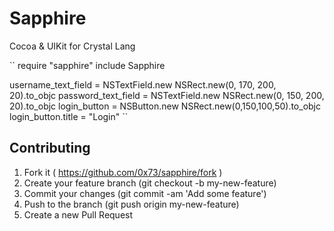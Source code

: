Sapphire
=======

Cocoa & UIKit for Crystal Lang

``
require "sapphire"
include Sapphire

username_text_field =  NSTextField.new NSRect.new(0, 170, 200, 20).to_objc
password_text_field = NSTextField.new NSRect.new(0, 150, 200, 20).to_objc
login_button = NSButton.new NSRect.new(0,150,100,50).to_objc
login_button.title = "Login"
``

Contributing
---------

1. Fork it ( https://github.com/0x73/sapphire/fork )
2. Create your feature branch (git checkout -b my-new-feature)
3. Commit your changes (git commit -am 'Add some feature')
4. Push to the branch (git push origin my-new-feature)
5. Create a new Pull Request